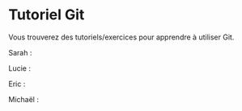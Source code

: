 # Tutoriel Git
Vous trouverez des tutoriels/exercices pour apprendre à utiliser Git.


Sarah : 

Lucie :

Eric :

Michaël :